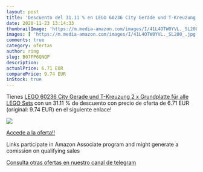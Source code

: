 ```yaml
---
layout: post
title: 'Descuento del 31.11 % en LEGO 60236 City Gerade und T-Kreuzung  2'
date: 2020-11-23 13:14:33
thumbnailImage: 'https://m.media-amazon.com/images/I/41L4OTW0YVL._SL200_.jpg'
images: [ 'https://m.media-amazon.com/images/I/41L4OTW0YVL._SL200_.jpg' ]
comments: true
category: ofertas
author: ring
slug: B07FP6QNQP
description:
actualPrice: 6.71 EUR
comparePrice: 9.74 EUR
inStock: true
---
```


Tienes [LEGO 60236 City Gerade und T-Kreuzung  2 x Grundplatte für alle LEGO Sets](https://www.amazon.de/dp/B07FP6QNQP/?tag=tolees0ca-21) con un 31.11 % de descuento con precio de oferta de 6.71 EUR (original: 9.74 EUR) en el siguiente enlace!

[![](https://m.media-amazon.com/images/I/41L4OTW0YVL._SL200_.jpg)](https://www.amazon.de/dp/B07FP6QNQP/?tag=tolees0ca-21)

[Accede a la oferta!!](https://www.amazon.de/dp/B07FP6QNQP/?tag=tolees0ca-21)

Links participate in Amazon Associate program and might generate a comission on qualifying sales

[Consulta otras ofertas en nuestro canal de telegram](https://t.me/s/ofertas25)
